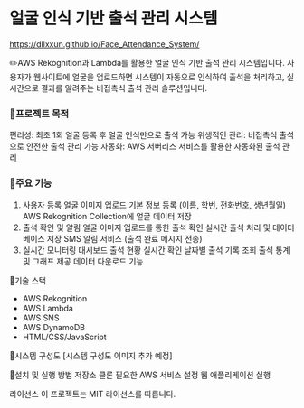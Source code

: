 
# 얼굴 인식 기반 출석 관리 시스템

https://dllxxun.github.io/Face_Attendance_System/

✏️AWS Rekognition과 Lambda를 활용한 얼굴 인식 기반 출석 관리 시스템입니다. 
사용자가 웹사이트에 얼굴을 업로드하면 시스템이 자동으로 인식하여 출석을 처리하고, 실시간으로 결과를 알려주는 비접촉식 출석 관리 솔루션입니다.

### 📍프로젝트 목적
편리성: 최초 1회 얼굴 등록 후 얼굴 인식만으로 출석 가능
위생적인 관리: 비접촉식 출석으로 안전한 출석 관리 가능
자동화: AWS 서버리스 서비스를 활용한 자동화된 출석 관리

### 📍주요 기능
1. 사용자 등록
얼굴 이미지 업로드
기본 정보 등록 (이름, 학번, 전화번호, 생년월일)
AWS Rekognition Collection에 얼굴 데이터 저장
2. 출석 확인 및 알림
얼굴 이미지 업로드를 통한 출석 확인
실시간 출석 처리 및 데이터베이스 저장
SMS 알림 서비스 (출석 완료 메시지 전송)
3. 실시간 모니터링 대시보드
출석 현황 실시간 확인
날짜별 출석 기록 조회
출석 통계 및 그래프 제공
데이터 다운로드 기능

📍기술 스택
- AWS Rekognition
- AWS Lambda
- AWS SNS
- AWS DynamoDB
- HTML/CSS/JavaScript

📍시스템 구성도
[시스템 구성도 이미지 추가 예정]

📍설치 및 실행 방법
저장소 클론
필요한 AWS 서비스 설정
웹 애플리케이션 실행

라이선스
이 프로젝트는 MIT 라이선스를 따릅니다.



